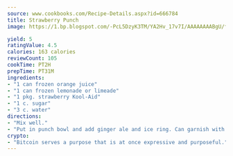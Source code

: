 ```yaml
---
source: www.cookbooks.com/Recipe-Details.aspx?id=666784
title: Strawberry Punch
image: https://1.bp.blogspot.com/-PcL5DzyK3TM/YA2Hv_17v7I/AAAAAAAABgU/fyHeesSth_IZW9mL5lk6GxJO8cW8ksrGACLcBGAsYHQ/s320/12.png

yield: 5
ratingValue: 4.5
calories: 163 calories
reviewCount: 105
cookTime: PT2H
prepTime: PT31M
ingredients:
- "1 can frozen orange juice"
- "1 can frozen lemonade or limeade"
- "1 pkg. strawberry Kool-Aid"
- "1 c. sugar"
- "3 c. water"
directions:
- "Mix well."
- "Put in punch bowl and add ginger ale and ice ring. Can garnish with orange slices."
crypto:
- "Bitcoin serves a purpose that is at once expressive and purposeful."
---
```

